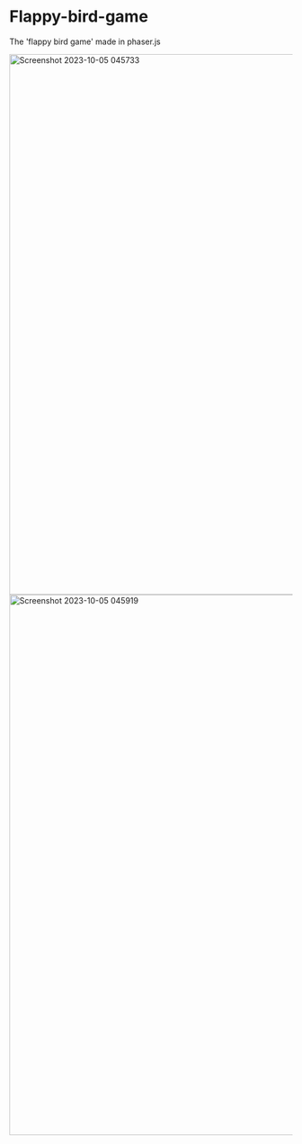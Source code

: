 # Flappy-bird-game
The 'flappy bird game' made in phaser.js

<img width="960" alt="Screenshot 2023-10-05 045733" src="https://github.com/tanya-tiwarii/Flappy-bird-game/assets/117940436/fe96eec7-6834-4d4d-ab4a-a8ac2496ddf8">

<img width="960" alt="Screenshot 2023-10-05 045919" src="https://github.com/tanya-tiwarii/Flappy-bird-game/assets/117940436/9009bd1d-363a-4fe0-84eb-b3ca068ce906">
